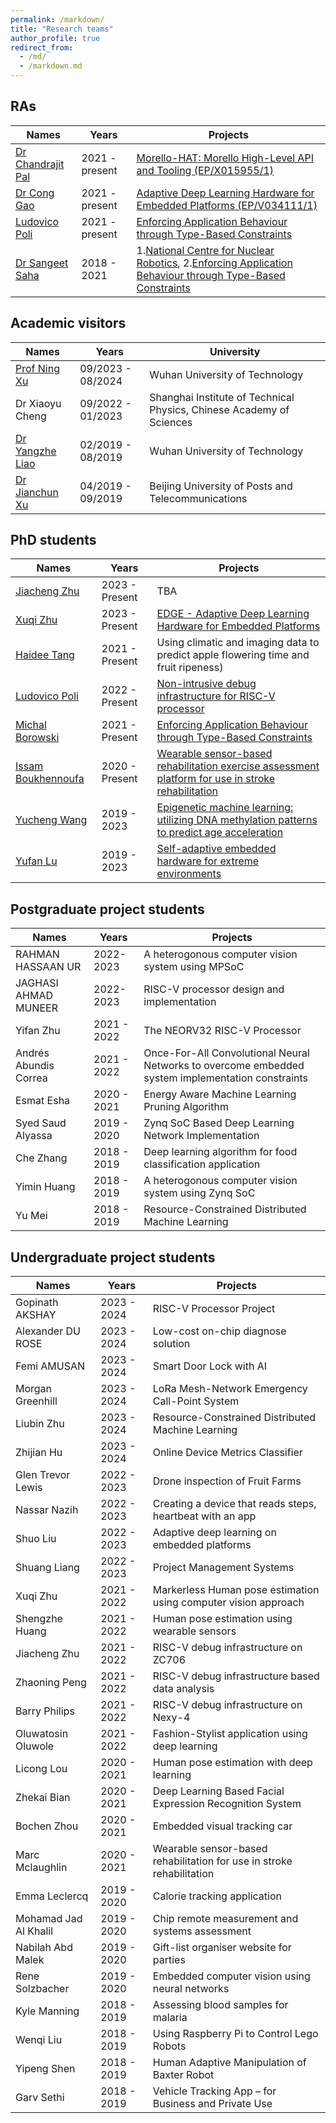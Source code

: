 ```yaml
---
permalink: /markdown/
title: "Research teams"
author_profile: true
redirect_from: 
  - /md/
  - /markdown.md
---
```


## RAs

|Names|Years |Projects|
|---|---|---|
|[Dr Chandrajit Pal](https://www.essex.ac.uk/people/PALCH71608/chandrajit-pal)|2021 - present| [Morello-HAT: Morello High-Level API and Tooling (EP/X015955/1)](https://balancezhai.github.io/portfolio/portfolio-993/) |
|[Dr Cong Gao](https://www.linkedin.com/in/%E8%81%AA-%E9%AB%98-3a65a0163/)|2021 - present| [Adaptive Deep Learning Hardware for Embedded Platforms (EP/V034111/1)](https://balancezhai.github.io/portfolio/portfolio-995/) |
|[Ludovico Poli](https://uk.linkedin.com/in/ludovico-poli-448340190)|2021 - present| [Enforcing Application Behaviour through Type-Based Constraints](https://balancezhai.github.io/portfolio/protfolio-994/#) |
|[Dr Sangeet Saha](https://uk.linkedin.com/in/sangeet-saha-a677924b)|2018 - 2021|1.[National Centre for Nuclear Robotics](https://balancezhai.github.io/portfolio/protfolio-998/#), 2.[Enforcing Application Behaviour through Type-Based Constraints](https://balancezhai.github.io/portfolio/protfolio-994/#)|

## Academic visitors

|Names|Years| University            |
|---|---|---|
|[Prof Ning Xu](http://wutinfo.whut.edu.cn/yjspy/dsjs/201808/t20180811_317302.shtml)|09/2023 - 08/2024|Wuhan University of Technology|
|Dr Xiaoyu Cheng|09/2022 - 01/2023|Shanghai Institute of Technical Physics, Chinese Academy of Sciences|
|[Dr Yangzhe Liao](https://ieeexplore.ieee.org/author/37085753559)|02/2019 - 08/2019|Wuhan University of Technology|
|[Dr Jianchun Xu](https://scholar.google.com/citations?user=DjS2wVEAAAAJ&hl=zh-CN)|04/2019 - 09/2019|Beijing University of Posts and Telecommunications|


## PhD students

| Names                   | Years            | Projects                                                             |
| --------                | ---------------- | ------------------------------------------------------------ |
| [Jiacheng Zhu](https://www.essex.ac.uk/people/ZHUJI940033) | 2023 - Present   | TBA |
| [Xuqi Zhu](https://www.essex.ac.uk/people/ZHUXU16003) | 2023 - Present   | [EDGE - Adaptive Deep Learning Hardware for Embedded Platforms](https://balancezhai.github.io/portfolio/portfolio-995/) |
| [Haidee Tang](https://www.essex.ac.uk/people/TANGH63502s) | 2021 - Present   | Using climatic and imaging data to predict apple flowering time and fruit ripeness)                          |
| [Ludovico Poli](https://www.linkedin.com/in/michal-borowski-521b8790/) | 2022 - Present   | [Non-intrusive debug infrastructure for RISC-V processor](https://balancezhai.github.io/portfolio/protfolio-994/#)                          |
| [Michal Borowski](https://www.linkedin.com/in/michal-borowski-521b8790/) | 2021 - Present   | [Enforcing Application Behaviour through Type-Based Constraints](https://balancezhai.github.io/portfolio/protfolio-994/#)                          |
| [Issam Boukhennoufa](https://www.linkedin.com/in/issam-boukhennoufa/) | 2020 - Present   | [Wearable sensor-based rehabilitation exercise assessment platform for use in stroke rehabilitation](https://balancezhai.github.io/portfolio/protfolio-996/)                          |
| [Yucheng Wang](https://www.linkedin.com/in/yucheng-wang-278b921b1/)       | 2019 - 2023   | [Epigenetic machine learning: utilizing DNA methylation patterns to predict age acceleration](https://balancezhai.github.io/portfolio/protfolio-997/)                          |
| [Yufan Lu](https://scholar.google.ae/citations?user=OBZ16uoAAAAJ&hl=en)           | 2019 - 2023   | [Self-adaptive embedded hardware for extreme environments](https://balancezhai.github.io/portfolio/portfolio-995/)     |

## Postgraduate project students

| Names                   | Years            | Projects                                                             |
| --------                | ---------------- | ------------------------------------------------------------ |
|RAHMAN	HASSAAN UR|2022-2023|A heterogonous computer vision system using MPSoC|
|JAGHASI	AHMAD MUNEER | 2022-2023 | RISC-V processor design and implementation|
| Yifan Zhu       | 2021 - 2022   | The NEORV32 RISC-V Processor    |
| Andrés Abundis Correa       | 2021 - 2022   | Once-For-All Convolutional Neural Networks to overcome embedded system implementation constraints     |
| Esmat Esha       | 2020 - 2021   | Energy Aware Machine Learning Pruning Algorithm     |
| Syed Saud Alyassa       | 2019 - 2020   | Zynq SoC Based Deep Learning Network Implementation   |
| Che Zhang | 2018 - 2019   | Deep learning algorithm for food classification application                         |
| Yimin Huang | 2018 - 2019   | A heterogonous computer vision system using Zynq SoC                 |
| Yu Mei | 2018 - 2019   | Resource-Constrained Distributed Machine Learning                         |

## Undergraduate project students

| Names                   | Years            | Projects                                                             |
| --------                | ---------------- | ------------------------------------------------------------ |
|Gopinath AKSHAY |2023 - 2024   | RISC-V Processor Project |
|Alexander DU ROSE |2023 - 2024   | Low-cost on-chip diagnose solution |
|Femi AMUSAN |2023 - 2024   | Smart Door Lock with AI |
|Morgan Greenhill |2023 - 2024   | LoRa Mesh-Network Emergency Call-Point System |
|Liubin Zhu |2023 - 2024   | Resource-Constrained Distributed Machine Learning |
|Zhijian Hu |2023 - 2024   | Online Device Metrics Classifier  |
|Glen Trevor Lewis |2022 - 2023   | Drone inspection of Fruit Farms  |
| Nassar Nazih         | 2022 - 2023   | Creating a device that reads steps, heartbeat with an app  |
| Shuo Liu         | 2022 - 2023   | Adaptive deep learning on embedded platforms |
| Shuang Liang     | 2022 - 2023   | Project Management Systems |
| Xuqi Zhu         | 2021 - 2022   | Markerless Human pose estimation using computer vision approach |
| Shengzhe Huang         | 2021 - 2022   | Human pose estimation using wearable sensors |
| Jiacheng Zhu         | 2021 - 2022   | RISC-V debug infrastructure on ZC706|
| Zhaoning Peng         | 2021 - 2022   | RISC-V debug infrastructure based data analysis |
| Barry Philips         | 2021 - 2022   | RISC-V debug infrastructure on Nexy-4 |
| Oluwatosin Oluwole    | 2021 - 2022   | Fashion-Stylist application using deep learning |
| Licong Lou         | 2020 - 2021   | Human pose estimation with deep learning |
| Zhekai Bian        | 2020 - 2021   | Deep Learning Based Facial Expression Recognition System |
| Bochen Zhou        | 2020 - 2021   | Embedded visual tracking car |
| Marc Mclaughlin    | 2020 - 2021   | Wearable sensor-based rehabilitation for use in stroke rehabilitation |
| Emma Leclercq    | 2019 - 2020   | Calorie tracking application |
| Mohamad Jad Al Khalil    | 2019 - 2020    | Chip remote measurement and systems assessment |
| Nabilah Abd Malek    | 2019 - 2020    | Gift-list organiser website for parties |
| Rene Solzbacher   | 2019 - 2020    | Embedded computer vision using neural networks |
| Kyle Manning   | 2018 - 2019    | Assessing blood samples for malaria |
| Wenqi Liu   | 2018 - 2019    | Using Raspberry Pi to Control Lego Robots |
| Yipeng Shen   | 2018 - 2019    | Human Adaptive Manipulation of Baxter Robot |
| Garv Sethi  | 2018 - 2019    | Vehicle Tracking App – for Business and Private Use|



